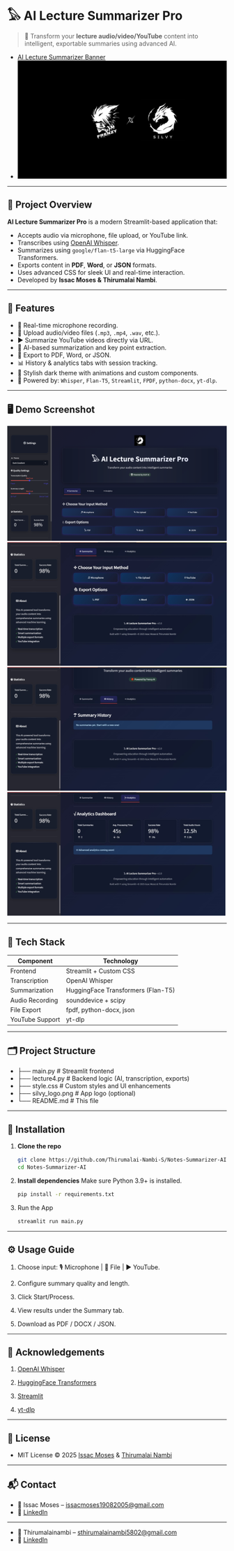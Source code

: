 # 𓅃 AI Lecture Summarizer Pro

> 🚀 Transform your **lecture audio/video/YouTube** content into intelligent, exportable summaries using advanced AI.

- [AI Lecture Summarizer Banner](https://github.com/Issac-Moses/Notes-Summarizer)
- ![Screenshot](screenshots/5.jpg)
---

## 📌 Project Overview

**AI Lecture Summarizer Pro** is a modern Streamlit-based application that:
- Accepts audio via microphone, file upload, or YouTube link.
- Transcribes using [OpenAI Whisper](https://github.com/openai/whisper).
- Summarizes using `google/flan-t5-large` via HuggingFace Transformers.
- Exports content in **PDF**, **Word**, or **JSON** formats.
- Uses advanced CSS for sleek UI and real-time interaction.
- Developed by **Issac Moses & Thirumalai Nambi**.

---

## 🌟 Features

- 🎤 Real-time microphone recording.
- 📁 Upload audio/video files (`.mp3`, `.mp4`, `.wav`, etc.).
- ▶️ Summarize YouTube videos directly via URL.
- 🧠 AI-based summarization and key point extraction.
- 📄 Export to PDF, Word, or JSON.
- 📊 History & analytics tabs with session tracking.
- 🌈 Stylish dark theme with animations and custom components.
- 🤖 Powered by: `Whisper`, `Flan-T5`, `Streamlit`, `FPDF`, `python-docx`, `yt-dlp`.

---

## 🖥️ Demo Screenshot

![Screenshot](screenshots/1.jpg)
![Screenshot](screenshots/2.jpg)
![Screenshot](screenshots/3.jpg)
![Screenshot](screenshots/4.jpg)

---

## 🧰 Tech Stack

| Component         | Technology                         |
|------------------|-------------------------------------|
| Frontend         | Streamlit + Custom CSS              |
| Transcription    | OpenAI Whisper                      |
| Summarization    | HuggingFace Transformers (Flan-T5)  |
| Audio Recording  | sounddevice + scipy                 |
| File Export      | fpdf, python-docx, json             |
| YouTube Support  | yt-dlp                              |

---

## 🗂️ Project Structure

- ├── main.py # Streamlit frontend
- ├── lecture4.py # Backend logic (AI, transcription, exports)
- ├── style.css # Custom styles and UI enhancements
- ├── silvy_logo.png # App logo (optional)
- └── README.md # This file

---
## 🔧 Installation

1. **Clone the repo**  
    ```bash
    git clone https://github.com/Thirumalai-Nambi-S/Notes-Summarizer-AI.git
    cd Notes-Summarizer-AI
2. **Install dependencies**
   Make sure Python 3.9+ is installed.
    ```bash
    pip install -r requirements.txt
3. Run the App
   ```bash
   streamlit run main.py
---
## ⚙️ Usage Guide
1. Choose input: 🎙 Microphone | 📂 File | ▶️ YouTube.

2. Configure summary quality and length.

3. Click Start/Process.

4. View results under the Summary tab.

5. Download as PDF / DOCX / JSON.
---
## 🙌 Acknowledgements

1. [OpenAI Whisper](https://github.com/openai/whisper)

2. [HuggingFace Transformers](https://huggingface.co/transformers/)

3. [Streamlit](https://streamlit.io/)

4. [yt-dlp](https://github.com/yt-dlp/yt-dlp)
---
## 📜 License
- MIT License © 2025 [Issac Moses](https://github.com/Issac-Moses) & [Thirumalai Nambi](https://github.com/Thirumalai-Nambi-S)
---
## 📬 Contact
- 📧 Issac Moses – issacmoses19082005@gmail.com
- 💼 [LinkedIn](https://www.linkedin.com/in/i%EF%BD%93%EF%BD%93-a-c-m-%E5%8F%A3%EF%BD%93%E3%83%A2%EF%BD%93-d-12837831b/)
---
- 📧 Thirumalainambi – sthirumalainambi5802@gmail.com 
- 💼 [LinkedIn](www.linkedin.com/in/thirumalai-nambi-s-a94b7a29b)

